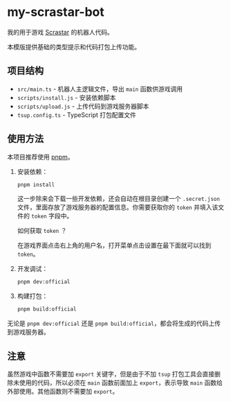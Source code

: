 # my-scrastar-bot

我的用于游戏 [Scrastar](https://www.scrastar.com/) 的机器人代码。

本模版提供基础的类型提示和代码打包上传功能。

## 项目结构

- `src/main.ts` - 机器人主逻辑文件，导出 `main` 函数供游戏调用
- `scripts/install.js` - 安装依赖脚本
- `scripts/upload.js` - 上传代码到游戏服务器脚本
- `tsup.config.ts` - TypeScript 打包配置文件

## 使用方法

本项目推荐使用 [pnpm](https://pnpm.io/)。

1. 安装依赖：

   ```bash
   pnpm install
   ```

   这一步除来会下载一些开发依赖，还会自动在根目录创建一个 `.secret.json` 文件，里面存放了游戏服务器的配置信息。你需要获取你的 `token` 并填入该文件的 `token` 字段中。

   如何获取 `token` ？

   在游戏界面点击右上角的用户名，打开菜单点击设置在最下面就可以找到 `token`。

2. 开发调试：

   ```bash
   pnpm dev:official
   ```

3. 构建打包：

   ```bash
   pnpm build:official
   ```

无论是 `pnpm dev:official` 还是 `pnpm build:official`，都会将生成的代码上传到游戏服务器。

## 注意

虽然游戏中函数不需要加 `export` 关键字，但是由于不加 `tsup` 打包工具会直接删除未使用的代码，所以必须在 `main` 函数前面加上 `export`，表示导致 `main` 函数给外部使用。其他函数则不需要加 `export`。
